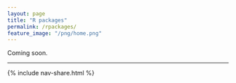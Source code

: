 ```yaml
---
layout: page
title: "R packages"
permalink: /rpackages/
feature_image: "/png/home.png"
---
```


Coming soon.

-----

{% include nav-share.html %}